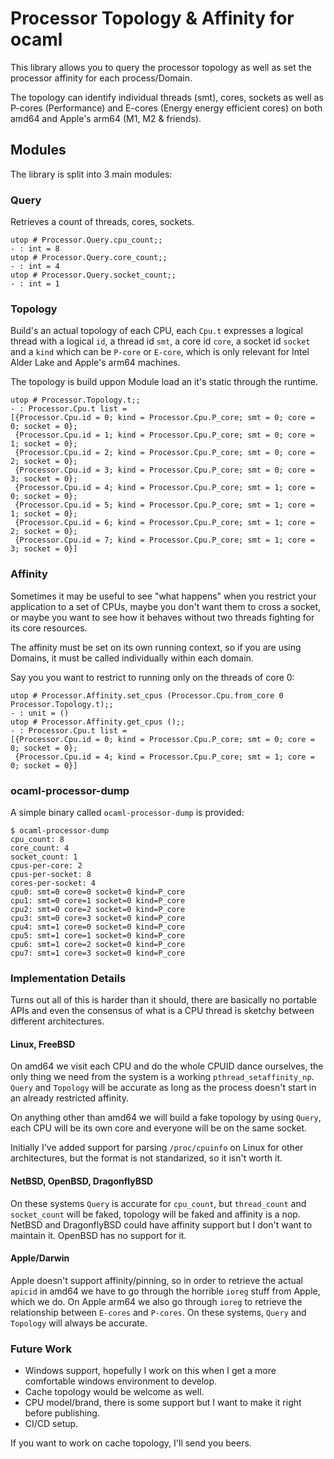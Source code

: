 # Processor Topology & Affinity for ocaml

This library allows you to query the processor topology as well as set
the processor affinity for each process/Domain.

The topology can identify individual threads (smt), cores, sockets as
well as P-cores (Performance) and E-cores (Energy energy efficient
cores) on both amd64 and Apple's arm64 (M1, M2 & friends).

## Modules

The library is split into 3 main modules:

### Query

Retrieves a count of threads, cores, sockets.
```
utop # Processor.Query.cpu_count;;
- : int = 8
utop # Processor.Query.core_count;;
- : int = 4
utop # Processor.Query.socket_count;;
- : int = 1
```

### Topology

Build's an actual topology of each CPU, each `Cpu.t` expresses a
logical thread with a logical `id`, a thread id `smt`, a core id
`core`, a socket id `socket` and a `kind` which can be `P-core` or
`E-core`, which is only relevant for Intel Alder Lake and Apple's
arm64 machines.

The topology is build uppon Module load an it's static through the runtime.

```
utop # Processor.Topology.t;;
- : Processor.Cpu.t list =
[{Processor.Cpu.id = 0; kind = Processor.Cpu.P_core; smt = 0; core = 0; socket = 0};
 {Processor.Cpu.id = 1; kind = Processor.Cpu.P_core; smt = 0; core = 1; socket = 0};
 {Processor.Cpu.id = 2; kind = Processor.Cpu.P_core; smt = 0; core = 2; socket = 0};
 {Processor.Cpu.id = 3; kind = Processor.Cpu.P_core; smt = 0; core = 3; socket = 0};
 {Processor.Cpu.id = 4; kind = Processor.Cpu.P_core; smt = 1; core = 0; socket = 0};
 {Processor.Cpu.id = 5; kind = Processor.Cpu.P_core; smt = 1; core = 1; socket = 0};
 {Processor.Cpu.id = 6; kind = Processor.Cpu.P_core; smt = 1; core = 2; socket = 0};
 {Processor.Cpu.id = 7; kind = Processor.Cpu.P_core; smt = 1; core = 3; socket = 0}]
```

### Affinity

Sometimes it may be useful to see "what happens" when you restrict
your application to a set of CPUs, maybe you don't want them to cross
a socket, or maybe you want to see how it behaves without two threads
fighting for its core resources.

The affinity must be set on its own running context, so if you are
using Domains, it must be called individually within each domain.

Say you you want to restrict to running only on the threads of core 0:
```
utop # Processor.Affinity.set_cpus (Processor.Cpu.from_core 0 Processor.Topology.t);;
- : unit = ()
utop # Processor.Affinity.get_cpus ();;
- : Processor.Cpu.t list =
[{Processor.Cpu.id = 0; kind = Processor.Cpu.P_core; smt = 0; core = 0; socket = 0};
 {Processor.Cpu.id = 4; kind = Processor.Cpu.P_core; smt = 1; core = 0; socket = 0}]
```

### ocaml-processor-dump

A simple binary called `ocaml-processor-dump` is provided:
```
$ ocaml-processor-dump
cpu_count: 8
core_count: 4
socket_count: 1
cpus-per-core: 2
cpus-per-socket: 8
cores-per-socket: 4
cpu0: smt=0 core=0 socket=0 kind=P_core
cpu1: smt=0 core=1 socket=0 kind=P_core
cpu2: smt=0 core=2 socket=0 kind=P_core
cpu3: smt=0 core=3 socket=0 kind=P_core
cpu4: smt=1 core=0 socket=0 kind=P_core
cpu5: smt=1 core=1 socket=0 kind=P_core
cpu6: smt=1 core=2 socket=0 kind=P_core
cpu7: smt=1 core=3 socket=0 kind=P_core
```

### Implementation Details

Turns out all of this is harder than it should, there are basically no
portable APIs and even the consensus of what is a CPU thread is
sketchy between different architectures.

#### Linux, FreeBSD

On amd64 we visit each CPU and do the whole CPUID dance ourselves, the
only thing we need from the system is a working
`pthread_setaffinity_np`.  `Query` and `Topology` will be accurate as
long as the process doesn't start in an already restricted affinity.

On anything other than amd64 we will build a fake topology by using
`Query`, each CPU will be its own core and everyone will be on the
same socket.

Initially I've added support for parsing `/proc/cpuinfo` on Linux for
other architectures, but the format is not standarized, so it isn't
worth it.

#### NetBSD, OpenBSD, DragonflyBSD

On these systems `Query` is accurate for `cpu_count`, but
`thread_count` and `socket_count` will be faked, topology will be
faked and affinity is a nop.  NetBSD and DragonflyBSD could have
affinity support but I don't want to maintain it. OpenBSD has no
support for it.

#### Apple/Darwin

Apple doesn't support affinity/pinning, so in order to retrieve the
actual `apicid` in amd64 we have to go through the horrible `ioreg`
stuff from Apple, which we do.  On Apple arm64 we also go through
`ioreg` to retrieve the relationship between `E-cores` and `P-cores`.
On these systems, `Query` and `Topology` will always be accurate.

### Future Work

* Windows support, hopefully I work on this when I get a more
comfortable windows environment to develop.
* Cache topology would be welcome as well.
* CPU model/brand, there is some support but I want to make it right before
publishing.
* CI/CD setup.

If you want to work on cache topology, I'll send you beers.

